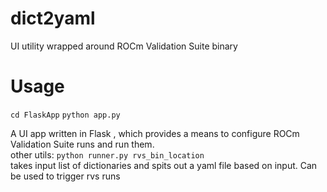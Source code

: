 # dict2yaml
<p>
UI utility wrapped around ROCm Validation Suite binary
</p>


# Usage
  `cd FlaskApp`
  `python app.py `<br>
  
  A UI app written in Flask , which provides a means to configure ROCm Validation Suite runs and run them.<br>
  other utils:
  `python runner.py rvs_bin_location` <br>
  takes input list of dictionaries and spits out a yaml file based on input. Can be used to trigger rvs runs<br>
